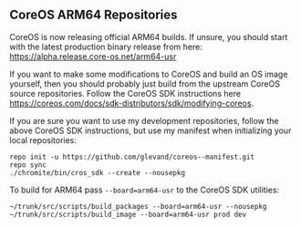 ## CoreOS ARM64 Repositories

CoreOS is now releasing official ARM64 builds.  If unsure, you should start with the latest production binary release from here: https://alpha.release.core-os.net/arm64-usr

If you want to make some modifications to CoreOS and build an OS image yourself, then you should probably just build from the upstream CoreOS source repositories.  Follow the CoreOS SDK instructions here https://coreos.com/docs/sdk-distributors/sdk/modifying-coreos.

If you are sure you want to use my development repositories, follow the above CoreOS SDK instructions, but use my manifest when initializing your local repositories:

    repo init -u https://github.com/glevand/coreos--manifest.git
    repo sync
    ./chromite/bin/cros_sdk --create --nousepkg

To build for ARM64 pass ```--board=arm64-usr``` to the CoreOS SDK utilities:

    ~/trunk/src/scripts/build_packages --board=arm64-usr --nousepkg
    ~/trunk/src/scripts/build_image --board=arm64-usr prod dev
